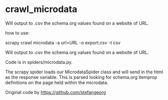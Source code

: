 # crawl_microdata
Will output to .csv the schema.org values found on a website of URL.

how to use:

 scrapy crawl microdata -a url=URL -o export.csv -t csv

 Will output to .csv the schema.org values found on a website of URL.

 Code is in spiders/microdata.py.

 The scrapy spider loads our MicrodataSpider class and will send in the html as the
 response variable. This is parsed looking for schema.org itemprop definitions on the page
 held within the microdata.
 
 Original code by https://github.com/stefangeorg
